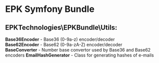 EPK Symfony Bundle
==================

EPKTechnologies\EPKBundle\Utils:
-----
**Base36Encoder** - Base36 (0-9a-z) encoder/decoder  
**Base62Encoder** - Base62 (0-9a-zA-Z) encoder/decoder  
**BaseConverter** - Number base convertor used by Base36 and Base62 encoders
**EmailHashGenerator** - Class for generating hashes of e-mails

